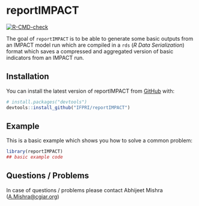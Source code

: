 
<!-- README.md is generated from README.Rmd. Please edit that file -->

# reportIMPACT

<!-- badges: start -->

[![R-CMD-check](https://github.com/IFPRI/reportIMPACT/actions/workflows/R-CMD-check.yaml/badge.svg)](https://github.com/IFPRI/reportIMPACT/actions/workflows/R-CMD-check.yaml)
<!-- badges: end -->

The goal of `reportIMPACT` is to be able to generate some basic outputs
from an IMPACT model run which are compiled in a `rds` (*R Data
Serialization*) format which saves a compressed and aggregated version
of basic indicators from an IMPACT run.

## Installation

You can install the latest version of reportIMPACT from
[GitHub](https://github.com/) with:

``` r
# install.packages("devtools")
devtools::install_github("IFPRI/reportIMPACT")
```

## Example

This is a basic example which shows you how to solve a common problem:

``` r
library(reportIMPACT)
## basic example code
```

## Questions / Problems

In case of questions / problems please contact Abhijeet Mishra
(<A.Mishra@cgiar.org>)
